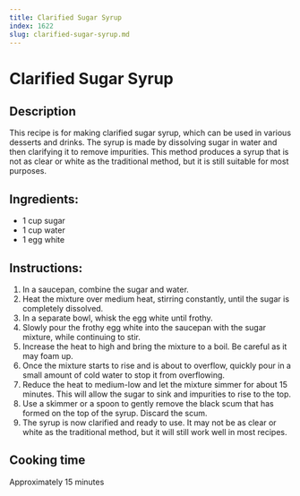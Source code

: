```yaml
---
title: Clarified Sugar Syrup
index: 1622
slug: clarified-sugar-syrup.md
---
```


# Clarified Sugar Syrup

## Description
This recipe is for making clarified sugar syrup, which can be used in various desserts and drinks. The syrup is made by dissolving sugar in water and then clarifying it to remove impurities. This method produces a syrup that is not as clear or white as the traditional method, but it is still suitable for most purposes.

## Ingredients:
- 1 cup sugar
- 1 cup water
- 1 egg white

## Instructions:
1. In a saucepan, combine the sugar and water.
2. Heat the mixture over medium heat, stirring constantly, until the sugar is completely dissolved.
3. In a separate bowl, whisk the egg white until frothy.
4. Slowly pour the frothy egg white into the saucepan with the sugar mixture, while continuing to stir.
5. Increase the heat to high and bring the mixture to a boil. Be careful as it may foam up.
6. Once the mixture starts to rise and is about to overflow, quickly pour in a small amount of cold water to stop it from overflowing.
7. Reduce the heat to medium-low and let the mixture simmer for about 15 minutes. This will allow the sugar to sink and impurities to rise to the top.
8. Use a skimmer or a spoon to gently remove the black scum that has formed on the top of the syrup. Discard the scum.
9. The syrup is now clarified and ready to use. It may not be as clear or white as the traditional method, but it will still work well in most recipes.

## Cooking time
Approximately 15 minutes
